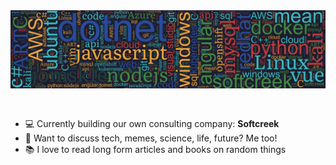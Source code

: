 <img src="https://raw.githubusercontent.com/jomsk1e/jomsk1e/main/jomsk1e.png" alt="banner" style="text-align: center; margin-bottom: 30px;" />

<!--
**jomsk1e/jomsk1e** is a ✨ _special_ ✨ repository because its `README.md` (this file) appears on your GitHub profile.

Here are some ideas to get you started:

- 🔭 I’m currently working on ...
- 🌱 I’m currently learning ...
- 👯 I’m looking to collaborate on ...
- 🤔 I’m looking for help with ...
- 💬 Ask me about ...
- 📫 How to reach me: ...
- 😄 Pronouns: ...
- ⚡ Fun fact: ...
-->

-   :computer: Currently building our own consulting company: **Softcreek**
-   💬 Want to discuss tech, memes, science, life, future? Me too!
-   :books: I love to read long form articles and books on random things
